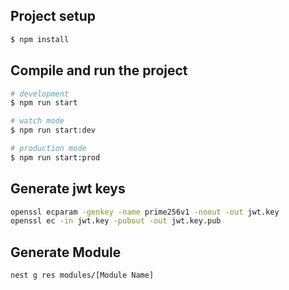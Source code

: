 ## Project setup

```bash
$ npm install
```

## Compile and run the project

```bash
# development
$ npm run start

# watch mode
$ npm run start:dev

# production mode
$ npm run start:prod
```

## Generate jwt keys

```bash
openssl ecparam -genkey -name prime256v1 -noout -out jwt.key
openssl ec -in jwt.key -pubout -out jwt.key.pub
```

## Generate Module

```bash
nest g res modules/[Module Name]
```
